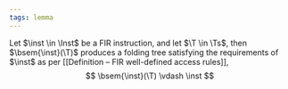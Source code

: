 ```yaml
---
tags: lemma
---
```


Let $\inst \in \Inst$ be a FIR instruction, and let $\T \in \Ts$, then $\bsem{\inst}(\T)$ produces a folding tree satisfying the requirements of $\inst$ as per [[Definition – FIR well-defined access rules]],
$$
\bsem{\inst}(\T) \vdash \inst
$$
